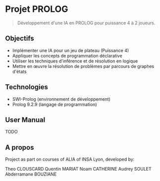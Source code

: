 # Projet PROLOG
> Développement d'une IA en PROLOG pour puissance 4 à 2 joueurs.

## Objectifs
- Implémenter une IA pour un jeu de plateau (Puissance 4)
- Appliquer les concepts de programmation déclarative
- Utiliser les techniques d'inférence et de résolution en logique
- Mettre en œuvre la résolution de problèmes par parcours de graphes d'états

## Technologies
- SWI-Prolog (environnement de développement)
- Prolog 9.2.9 (langage de programmation)

## User Manual
TODO

## A propos
Project as part on courses of ALIA of INSA Lyon, developed by:
  
Theo CLOUSCARD
Quentin MARIAT
Noam CATHERINE
Audrey SOULET
Abderramane BOUZIANE

